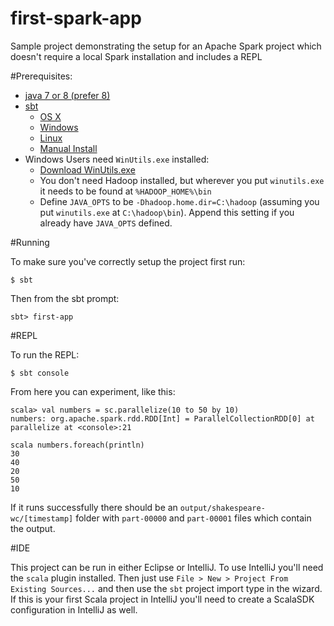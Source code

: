 # first-spark-app
Sample project demonstrating the setup for an Apache Spark project which doesn't require a local Spark installation and includes a REPL

#Prerequisites:

* [java 7 or 8 (prefer 8)](http://www.java.com/en/download/help/index_installing.xml)
* [sbt](http://www.scala-sbt.org/)
  * [OS X](http://www.scala-sbt.org/release/docs/Installing-sbt-on-Mac.html)
  * [Windows](http://www.scala-sbt.org/release/docs/Installing-sbt-on-Windows.html)
  * [Linux](http://www.scala-sbt.org/release/docs/Installing-sbt-on-Linux.html)
  * [Manual Install](http://www.scala-sbt.org/release/docs/Manual-Installation.html)
* Windows Users need `WinUtils.exe` installed:
  * [Download WinUtils.exe](http://public-repo-1.hortonworks.com/hdp-win-alpha/winutils.exe)
  * You don't need Hadoop installed, but wherever you put `winutils.exe` it needs to be found at `%HADOOP_HOME%\bin`
  * Define `JAVA_OPTS` to be `-Dhadoop.home.dir=C:\hadoop` (assuming you put `winutils.exe` at `C:\hadoop\bin`). Append this setting if you already have `JAVA_OPTS` defined.
  
#Running

To make sure you've correctly setup the project first run:

    $ sbt

Then from the sbt prompt:

    sbt> first-app

#REPL

To run the REPL:

    $ sbt console

From here you can experiment, like this:

    scala> val numbers = sc.parallelize(10 to 50 by 10)
    numbers: org.apache.spark.rdd.RDD[Int] = ParallelCollectionRDD[0] at parallelize at <console>:21

    scala numbers.foreach(println)
    30
    40
    20
    50
    10

If it runs successfully there should be an `output/shakespeare-wc/[timestamp]` folder with `part-00000` and `part-00001` files which contain the output.  

#IDE

This project can be run in either Eclipse or IntelliJ. To use IntelliJ you'll need the `scala` plugin installed. Then just use `File > New > Project From Existing Sources...` and then use the `sbt` project import type in the wizard. If this is your first Scala project in IntelliJ you'll need to create a ScalaSDK configuration in IntelliJ as well.
